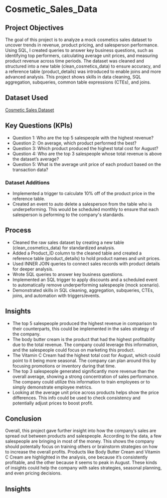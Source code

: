 # Cosmetic_Sales_Data
## Project Objectives
The goal of this project is to analyze a mock cosmetics sales dataset to uncover trends in revenue, product pricing, and salesperson performance. Using SQL, I created queries to answer key business questions, such as identifying top performers, calculating average unit prices, and measuring product revenue across time periods. The dataset was cleaned and structured into a new table (clean_cosmetics_data) to ensure accuracy, and a reference table (product_details) was introduced to enable joins and more advanced analysis. This project shows skills in data cleaning, SQL aggregation, subqueries, common table expressions (CTEs), and joins. 

## Dataset Used
<a target="_blank" href="https://www.kaggle.com/datasets/atharvasoundankar/cosmetics-and-skincare-product-sales-data-2022">Cosmetic Sales Dataset</a>

## Key Questions (KPIs)
- Question 1: Who are the top 5 salespeople with the highest revenue?
- Question 2: On average, which product performed the best?
- Question 3: Which product produced the highest total cost for August?
- Question 4: Who are the top 3 salespeople whose total revenue is above the dataset’s average?
- Question 5: What is the average unit price of each product based on the transaction data?
  
### Dataset Additions 
- Implemented a trigger to calculate 10% off of the product price in the reference table.
- Created an event to auto delete a salesperson from the table who is underpeforming. This would be scheduled monthly to ensure that each salesperson is peforming to the company's standards.

## Process
- Cleaned the raw sales dataset by creating a new table (clean_cosmetics_data) for standardized analysis.
- Added a Product_ID column to the cleaned table and created a reference table (product_details) to hold product names and unit prices.
- Used INNER JOIN queries to connect sales records with product details for deeper analysis.
- Wrote SQL queries to answer key business questions. 
- Implemented an SQL trigger to apply discounts and a scheduled event to automatically remove underperforming salespeople (mock scenario).
- Demonstrated skills in SQL cleaning, aggregation, subqueries, CTEs, joins, and automation with triggers/events.

## Insights
- The top 5 salespeople produced the highest revenue in comparison to their counterparts, this could be implemented in the sales strategy of the company.
- The body butter cream is the product that had the highest profitablity due to the total revenue. The company could leverage this information, and the salespeople could focus on marketing this product.
- The Vitamin C Cream had the highest total cost for August, which could point to it being more seasonal. The company can plan around this by focusing promotions or inventory during that time.
- The top 3 salespeople generated significantly more revenue than the overall average, showing a strong concentration of sales performance. The company could utilize this information to train employees or to simply demonstrate employee metrics.
- Looking at the average unit price across products helps show the price differences. This info could be used to check consistency and potentially adjust prices to boost profit.

## Conclusion
Overall, this project gave further insight into how the company’s sales are spread out between products and salespeople. According to the data, a few salespeople are bringing in most of the money. This shows the company should potentally focus on training others or brainstorm strategies on how to increase the overall profits. Products like Body Butter Cream and Vitamin C Cream are highlighted in the analysis, one because it’s consistently profitable, and the other because it seems to peak in August. These kinds of insights could help the company with sales strategies, seasonal planning, and even pricing decisions.
  
## Insights 

